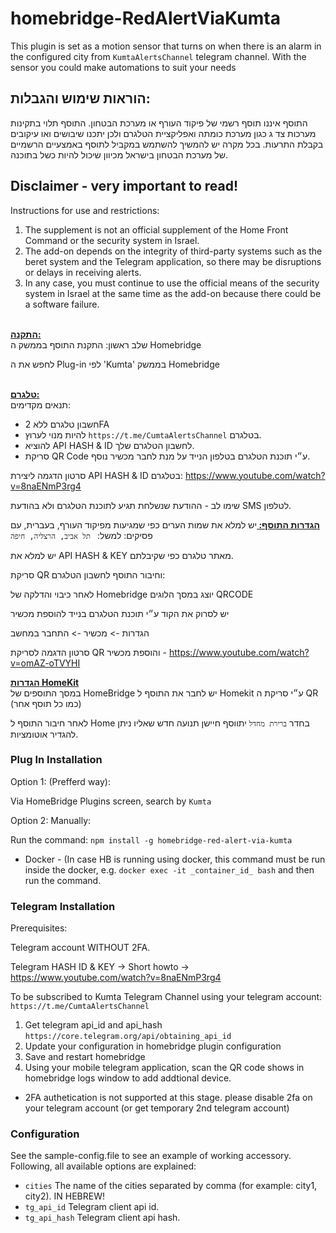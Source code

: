# homebridge-RedAlertViaKumta

This plugin is set as a motion sensor that turns on when there is an alarm in the configured city from ```KumtaAlertsChannel``` telegram channel.
With the sensor you could make automations to suit your needs

## **הוראות שימוש והגבלות:**

התוסף איננו תוסף רשמי של פיקוד העורף או מערכת הבטחון.
התוסף תלוי בתקינות מערכות צד ג כגון מערכת כומתה ואפליקציית הטלגרם ולכן יתכנו שיבושים ואו עיקובים בקבלת התרעות.
בכל מקרה יש להמשיך להשתמש במקביל לתוסף באמצעיים הרשמיים של מערכת הבטחון בישראל מכיוון שיכול להיות כשל בתוכנה.

## **Disclaimer - very important to read!**

Instructions for use and restrictions:

1. The supplement is not an official supplement of the Home Front Command or the security system in Israel.
2. The add-on depends on the integrity of third-party systems such as the beret system and the Telegram application, so there may be disruptions or delays in receiving alerts.
3. In any case, you must continue to use the official means of the security system in Israel at the same time as the add-on because there could be a software failure.

<b><u><br>
התקנה:
</b></u><br>
שלב ראשון: 
התקנת התוסף בממשק ה Homebridge 

לחפש את ה Plug-in לפי 'Kumta' בממשק Homebridge


<b><u><br>
**טלגרם**:
</b></u><br>
תנאים מקדימים:

- חשבון טלגרם ללא 2FA
- להיות מנוי לערוץ ```https://t.me/CumtaAlertsChannel``` בטלגרם.
- להוציא API HASH & ID לחשבון הטלגרם שלך.
- סריקת QR Code ע״י תוכנת הטלגרם בטלפון הנייד על מנת לחבר מכשיר נוסף. 

סרטון הדגמה ליצירת API HASH & ID בטלגרם: https://www.youtube.com/watch?v=8naENmP3rg4

שימו לב - ההודעת שנשלחת תגיע לתוכנת הטלגרם ולא בהודעת SMS לטלפון. 

<b><u>
הגדרות התוסף:
</b></u>
יש למלא את שמות הערים כפי שמגיעות מפיקוד העורף, בעברית, עם פסיקים: למשל: ``` תל אביב, הרצליה, חיפה```

יש למלא את API HASH & KEY מאתר טלגרם כפי שקיבלתם. 

סריקת QR וחיבור התוסף לחשבון הטלגרם:

לאחר כיבוי והדלקה של Homebridge יוצג במסך הלוגים QRCODE 

יש לסרוק את הקוד ע״י תוכנת הטלגרם בנייד להוספת מכשיר

הגדרות -> מכשיר -> התחבר במחשב

סרטון הדגמה לסריקת QR והוספת מכשיר - https://www.youtube.com/watch?v=omAZ-oTVYHI

<b><u>
הגדרות HomeKit
</b></u><br>
במסך התוספים של HomeBridge יש לחבר את התוסף ל Homekit ע״י סריקת ה QR (כמו כל תוסף אחר) 

לאחר חיבור התוסף ל Home בחדר `ברירת מחדל` יתווסף חיישן תנועה חדש שאליו ניתן להגדיר אוטומציות. 






### Plug In Installation

Option 1:
(Prefferd way): 

Via HomeBridge Plugins screen, search by `Kumta`

Option 2: 
Manually: 

Run the command: ```npm install -g homebridge-red-alert-via-kumta``` 

* Docker   - (In case HB is running using docker, this command must be run inside the docker, e.g. ```docker exec -it _container_id_ bash``` and then run the command. 


### Telegram Installation

Prerequisites:

Telegram account WITHOUT 2FA.

Telegram HASH ID & KEY -> Short howto -> https://www.youtube.com/watch?v=8naENmP3rg4

To be subscribed to Kumta Telegram Channel using your telegram account: ```https://t.me/CumtaAlertsChannel```


1. Get telegram api_id and api_hash `https://core.telegram.org/api/obtaining_api_id`
2. Update your configuration in homebridge plugin configuration
3. Save and restart homebridge
4. Using your mobile telegram application, scan the QR code shows in homebridge logs window to add addtional device.

* 2FA authetication is not supported at this stage. please disable 2fa on your telegram account (or get temporary 2nd telegram account)
  
### Configuration

See the sample-config.file to see an example of working accessory. Following, all available options are explained:

 * ```cities``` The name of the cities separated by comma (for example: city1, city2). IN HEBREW! 
 * ```tg_api_id``` Telegram client api id.
 * ```tg_api_hash``` Telegram client api hash.

